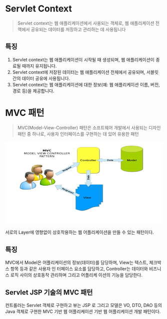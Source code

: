 # Servlet Context
> Servlet context는 웹 애플리케이션에서 사용되는 객체로, 웹 애플리케이션 전역에서 공유되는 데이터를 저장하고 관리하는 데 사용됩니다

## 특징
1. Servlet context는 웹 애플리케이션이 시작될 때 생성되며, 웹 애플리케이션이 종료될 때까지 유지됩니다.
2. Servlet context에 저장된 데이터는 웹 애플리케이션 전체에서 공유되며, 서블릿 간의 데이터 공유에 사용됩니다.
3. Servlet context는 웹 애플리케이션에 대한 정보(예: 웹 애플리케이션 이름, 버전, 경로 등)을 제공합니다.

# MVC 패턴
> MVC(Model-View-Controller) 패턴은 소프트웨어 개발에서 사용되는 디자인 패턴 중 하나로, 사용자 인터페이스를 구현하는 데 있어 유용한 패턴

![img.png](img.png)

서로의 Layer에 영향없이 상호작용하는 웹 어플리케이션을 만들 수 있는 패턴이다.
## 특징
MVC에서 Model은 어플리케이션의 정보(데이터)를 담당하며, 
View는 텍스트, 체크박스 항목 등과 같은 사용자 인 터페이스 요소를 담당하고, 
Controller는 데이터와 비즈니스 로직 사이의 상호동작 관리하며 그리고 어플리케 이션의 기능을 담당한다.

## Servlet JSP 기술의 MVC 패턴
컨트롤러는 Servlet 객체로 구현하고 뷰는 JSP 로 그리고 모델은 VO, DTO, DAO 등의 Java 객체로 구현한 MVC 기반 웹 어플리케이션 기반 웹 어플리케이션 개발 패턴이다.








